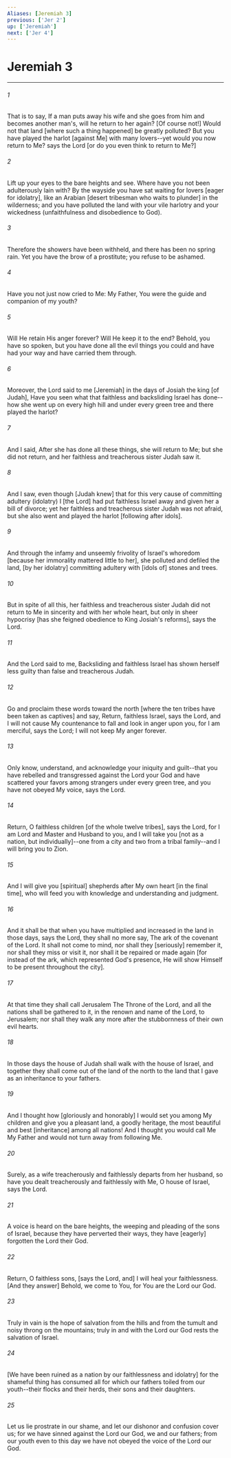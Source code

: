 ```yaml
---
Aliases: [Jeremiah 3]
previous: ['Jer 2']
up: ['Jeremiah']
next: ['Jer 4']
---
```

# Jeremiah 3

***


###### 1 


That is to say, If a man puts away his wife and she goes from him and becomes another man's, will he return to her again? [Of course not!] Would not that land [where such a thing happened] be greatly polluted? But you have played the harlot [against Me] with many lovers--yet would you now return to Me? says the Lord [or do you even think to return to Me?] 


###### 2 


Lift up your eyes to the bare heights and see. Where have you not been adulterously lain with? By the wayside you have sat waiting for lovers [eager for idolatry], like an Arabian [desert tribesman who waits to plunder] in the wilderness; and you have polluted the land with your vile harlotry and your wickedness (unfaithfulness and disobedience to God). 


###### 3 


Therefore the showers have been withheld, and there has been no spring rain. Yet you have the brow of a prostitute; you refuse to be ashamed. 


###### 4 


Have you not just now cried to Me: My Father, You were the guide and companion of my youth? 


###### 5 


Will He retain His anger forever? Will He keep it to the end? Behold, you have so spoken, but you have done all the evil things you could and have had your way and have carried them through. 


###### 6 


Moreover, the Lord said to me [Jeremiah] in the days of Josiah the king [of Judah], Have you seen what that faithless and backsliding Israel has done--how she went up on every high hill and under every green tree and there played the harlot? 


###### 7 


And I said, After she has done all these things, she will return to Me; but she did not return, and her faithless and treacherous sister Judah saw it. 


###### 8 


And I saw, even though [Judah knew] that for this very cause of committing adultery (idolatry) I [the Lord] had put faithless Israel away and given her a bill of divorce; yet her faithless and treacherous sister Judah was not afraid, but she also went and played the harlot [following after idols]. 


###### 9 


And through the infamy and unseemly frivolity of Israel's whoredom [because her immorality mattered little to her], she polluted and defiled the land, [by her idolatry] committing adultery with [idols of] stones and trees. 


###### 10 


But in spite of all this, her faithless and treacherous sister Judah did not return to Me in sincerity and with her whole heart, but only in sheer hypocrisy [has she feigned obedience to King Josiah's reforms], says the Lord. 


###### 11 


And the Lord said to me, Backsliding and faithless Israel has shown herself less guilty than false and treacherous Judah. 


###### 12 


Go and proclaim these words toward the north [where the ten tribes have been taken as captives] and say, Return, faithless Israel, says the Lord, and I will not cause My countenance to fall and look in anger upon you, for I am merciful, says the Lord; I will not keep My anger forever. 


###### 13 


Only know, understand, and acknowledge your iniquity and guilt--that you have rebelled and transgressed against the Lord your God and have scattered your favors among strangers under every green tree, and you have not obeyed My voice, says the Lord. 


###### 14 


Return, O faithless children [of the whole twelve tribes], says the Lord, for I am Lord and Master and Husband to you, and I will take you [not as a nation, but individually]--one from a city and two from a tribal family--and I will bring you to Zion. 


###### 15 


And I will give you [spiritual] shepherds after My own heart [in the final time], who will feed you with knowledge and understanding and judgment. 


###### 16 


And it shall be that when you have multiplied and increased in the land in those days, says the Lord, they shall no more say, The ark of the covenant of the Lord. It shall not come to mind, nor shall they [seriously] remember it, nor shall they miss or visit it, nor shall it be repaired or made again [for instead of the ark, which represented God's presence, He will show Himself to be present throughout the city]. 


###### 17 


At that time they shall call Jerusalem The Throne of the Lord, and all the nations shall be gathered to it, in the renown and name of the Lord, to Jerusalem; nor shall they walk any more after the stubbornness of their own evil hearts. 


###### 18 


In those days the house of Judah shall walk with the house of Israel, and together they shall come out of the land of the north to the land that I gave as an inheritance to your fathers. 


###### 19 


And I thought how [gloriously and honorably] I would set you among My children and give you a pleasant land, a goodly heritage, the most beautiful and best [inheritance] among all nations! And I thought you would call Me My Father and would not turn away from following Me. 


###### 20 


Surely, as a wife treacherously and faithlessly departs from her husband, so have you dealt treacherously and faithlessly with Me, O house of Israel, says the Lord. 


###### 21 


A voice is heard on the bare heights, the weeping and pleading of the sons of Israel, because they have perverted their ways, they have [eagerly] forgotten the Lord their God. 


###### 22 


Return, O faithless sons, [says the Lord, and] I will heal your faithlessness. [And they answer] Behold, we come to You, for You are the Lord our God. 


###### 23 


Truly in vain is the hope of salvation from the hills and from the tumult and noisy throng on the mountains; truly in and with the Lord our God rests the salvation of Israel. 


###### 24 


[We have been ruined as a nation by our faithlessness and idolatry] for the shameful thing has consumed all for which our fathers toiled from our youth--their flocks and their herds, their sons and their daughters. 


###### 25 


Let us lie prostrate in our shame, and let our dishonor and confusion cover us; for we have sinned against the Lord our God, we and our fathers; from our youth even to this day we have not obeyed the voice of the Lord our God.
